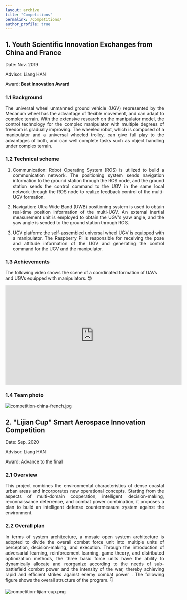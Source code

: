 ```yaml
---
layout: archive
title: "Competitions"
permalink: /Competitions/
author_profile: true
---
```


<!-- {% if author.googlescholar %}
  You can also find my articles on <u><a href="{{author.googlescholar}}">my Google Scholar profile</a>.</u>
{% endif %} -->
<!-- My experiment reports and assignments can be found 📄 here (for reports and assignments that have electronic versions).

{% include base_path %}

{% for post in site.Competitions reversed %}
  {% include archive-single.html %}
{% endfor %} -->

## 1. Youth Scientific Innovation Exchanges from China and France

Date: Nov. 2019

Advisor: Liang HAN

Award: **Best Innovation Award**


### 1.1 Background

<!-- 以麦克纳姆轮为代表的万向轮无人车具有运动灵活，控制简单等优点，能够适应复杂的地形。随着对机械臂模型研究的逐步深入，针对多自由度的复杂机械臂的控制技术日渐完善。由机械臂和万向轮小车组合而成的轮式机器人可以充分发挥二者的优势，能够很好地完成在复杂地形下的物体搬运等任务。 -->

<p style="text-align:justify; text-justify:inter-ideograph;">
The universal wheel unmanned ground vehicle (UGV) represented by the Mecanum wheel has the advantage of flexible movement, and can adapt to complex terrain. With the extensive research on the manipulator model, the control technology for the complex manipulator with multiple degrees of freedom is gradually improving. The wheeled robot, which is composed of a manipulator and a universal wheeled trolley, can give full play to the advantages of both, and can well complete tasks such as object handling under complex terrain.
</p>

### 1.2 Technical scheme

<!-- 1.	通信方面，该项目使用ROS搭建通信网络。导航定位系统通过ROS节点将导航信息发送至地面站，地面站将控制指令通过ROS节点发送到处于同一局域网的无人车，实现对无人车编队的反馈控制。
2.	导航方面，该项目采用UWB定位系统来获取无人车编队的实时位置信息，采用外置的惯性测量单元获取无人车的偏航信息。并将这些信息通过ROS发送到地面站。
3.	无人车平台搭建方面，使用自组装的万向轮无人车，搭载机械手，通过树莓派实现和地面站的信息交换，并通过树莓派控制无人车的运动和机械手的动作。
4.	协同控制方面，我们通过ROS机器人系统收集并整合无人车的位置、偏航信息，并将信息传入地面站主控程序，通过协同控制算法计算导航数据和设定的表演轨迹得到控制指令。最后将控制指令发送给无人车，实现整个系统的闭环反馈控制。 -->

1. <p style="text-align:justify; text-justify:inter-ideograph;">Communication: Robot Operating System (ROS) is utilized to build a communication network. The positioning system sends navigation information to the ground station through the ROS node, and the ground station sends the control command to the UGV in the same local network through the ROS node to realize feedback control of the multi-UGV formation.</p>
2. <p style="text-align:justify; text-justify:inter-ideograph;">Navigation: Ultra Wide Band (UWB) positioning system is used to obtain real-time position information of the multi-UGV. An external inertial measurement unit is employed to obtain the UGV's yaw angle, and the yaw angle is sended to the ground station through ROS.</p>
3. <p style="text-align:justify; text-justify:inter-ideograph;">UGV platform: the self-assembled universal wheel UGV is equipped with a manipulator. The Raspberry Pi is responsible for receiving the pose and attitude information of the UGV and generating the control command for the UGV and the manipulator.</p>

### 1.3 Achievements

The following video shows the scene of a coordinated formation of UAVs and UGVs equipped with manipulators. 😎

  <iframe width="560" height="315" src="https://www.youtube.com/embed/wzu0CHlsenE" frameborder="0" allow="accelerometer; autoplay; encrypted-media; gyroscope; picture-in-picture" allowfullscreen></iframe>


### 1.4 Team photo 

  <img src="https://jianhua-WANG-BUAA.github.io/images/competition-china-french.jpg" alt="competition-china-french.jpg" border="0"/>


## 2. "Lijian Cup" Smart Aerospace Innovation Competition

Date: Sep. 2020

Advisor: Liang HAN

Award: Advance to the final

### 2.1 Overview 

<!-- 本项目结合沿海密集城市地区的环境特点，融入新的作战理念，从多域联合、智能决策、侦查威慑、战力组合等方面出发，提出构建拒止环境智能防御对抗体系的方案。 -->

<p style="text-align:justify; text-justify:inter-ideograph;">
This project combines the environmental characteristics of dense coastal urban areas and incorporates new operational concepts. Starting from the aspects of multi-domain cooperation, intelligent decision-making, reconnaissance deterrence, and combat power combination, it proposes a plan to build an intelligent defense countermeasure system against the environment.</p>

### 2.2 Overall plan

<!-- 系统架构方面，采用了马赛克开放系统架构，将总体的作战武力单元分为多个感知、决策和执行单元。通过引入对抗学习、强化学习、博弈论和分布式优化等方法，使得三种基本武力单元具备根据子战场战力需求和战争激烈程度进行动态分配重组的能力，进而实现对敌方战力的快速高效打击。下图展示了方案的总体架构。👇 -->

<p style="text-align:justify; text-justify:inter-ideograph;">
In terms of system architecture, a mosaic open system architecture is adopted to divide the overall combat force unit into multiple units of perception, decision-making, and execution. Through the introduction of adversarial learning, reinforcement learning, game theory, and distributed optimization methods, the three basic force units have the ability to dynamically allocate and reorganize according to the needs of sub-battlefield combat power and the intensity of the war, thereby achieving rapid and efficient strikes against enemy combat power . The following figure shows the overall structure of the program. 👇
</p>

<img src="https://jianhua-WANG-BUAA.github.io/images/competition-lijian-cup.png" alt="competition-lijian-cup.png" border="0"/>

